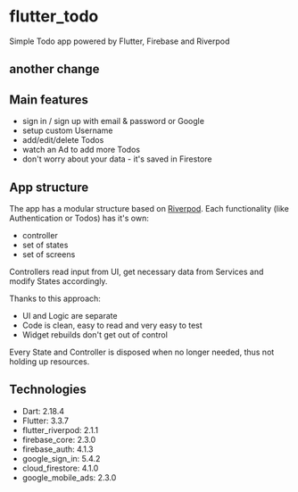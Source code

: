 # flutter_todo

Simple Todo app powered by Flutter, Firebase and Riverpod

## another change

## Main features
- sign in / sign up with email & password or Google
- setup custom Username
- add/edit/delete Todos
- watch an Ad to add more Todos
- don't worry about your data - it's saved in Firestore
 

## App structure
The app has a modular structure based on [Riverpod](https://github.com/rrousselGit/riverpod). Each functionality (like Authentication or Todos) has it's own:
- controller
- set of states
- set of screens

Controllers read input from UI, get necessary data from Services and modify States accordingly.

Thanks to this approach:
- UI and Logic are separate
- Code is clean, easy to read and very easy to test
- Widget rebuilds don't get out of control

Every State and Controller is disposed when no longer needed, thus not holding up resources.

## Technologies
- Dart: 2.18.4
- Flutter: 3.3.7
- flutter_riverpod: 2.1.1
- firebase_core: 2.3.0
- firebase_auth: 4.1.3
- google_sign_in: 5.4.2
- cloud_firestore: 4.1.0
- google_mobile_ads: 2.3.0
